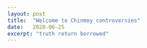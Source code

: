 ```yaml
---
layout: post
title:  "Welcome to Chinmoy controversies"
date:   2020-06-25
excerpt: "truth return borrowed"
---
```

